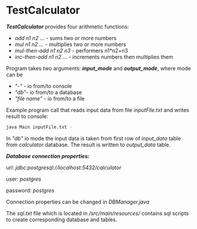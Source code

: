 # TestCalculator 

**_TestCalculator_** provides four arithmetic functions:
- _add n1 n2 ..._ - sums two or more numbers
- _mul n1 n2 ..._ - multiplies two or more numbers
- _mul-then-add n1 n2 n3_ - performers n1*n2+n3
- _inc-then-add n1 n2 ..._ - increments numbers then multiplies them

Program takes two arguments: **_input_mode_** and **_output_mode_**, where mode can be
- _"-"_ - io from/to console
- _"db"_- io from/to a database
- _"file name"_ - io from/to a file

Example program call that reads input data from file _inputFile.txt_ and writes result to console:

```bash
java Main inputFile.txt -
```

In _"db"_ io mode the input data is taken from first row of _input_data_ table from _calculator_ database. The result is written to _output_data_ table.


**_Database connection properties:_**

url: _jdbc:postgresql://localhost:5432/calculator_

user: _postgres_

password: _postgres_


Connection properties can be changed in _DBManager.java_

The _sql.txt_ file which is located in _/src/main/resources/_ contains sql scripts to create corresponding database and tables.
